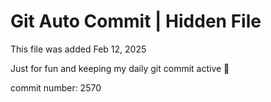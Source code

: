 # Git Auto Commit | Hidden File

This file was added Feb 12, 2025

Just for fun and keeping my daily git commit active 🤪

commit number: 2570
